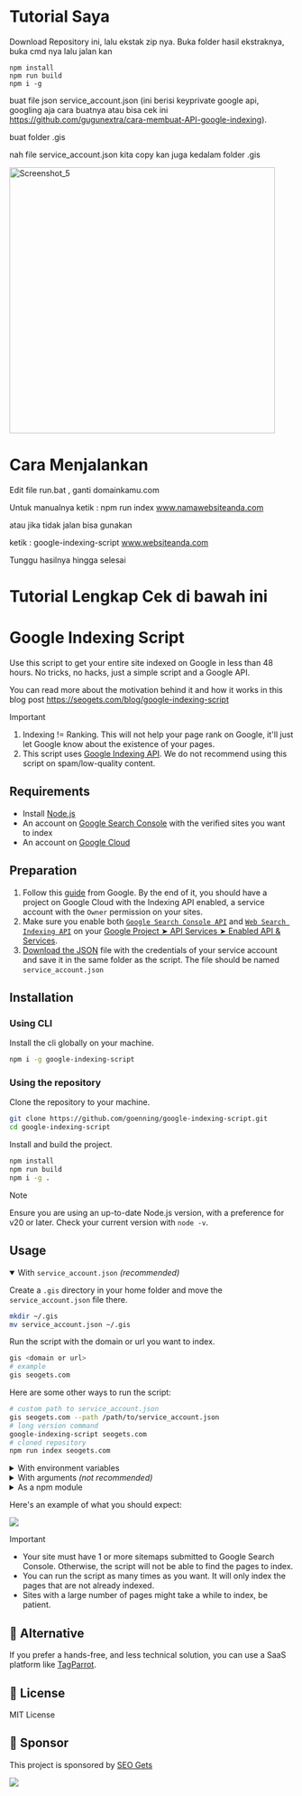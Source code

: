 #  Tutorial Saya
Download Repository ini, lalu ekstak zip nya. Buka folder hasil ekstraknya, buka cmd nya lalu jalan kan 
```
npm install
npm run build
npm i -g
```

buat file json service_account.json (ini berisi keyprivate google api, googling aja cara buatnya atau bisa cek ini https://github.com/gugunextra/cara-membuat-API-google-indexing).

buat folder .gis

nah file service_account.json kita copy kan juga kedalam folder .gis

<img width="471" alt="Screenshot_5" src="https://github.com/gugunextra/google-indexing-script/assets/73726019/fe9baf09-5544-478d-977b-ae3dafbacbb6">


# Cara Menjalankan

Edit file run.bat , ganti domainkamu.com

Untuk manualnya ketik : npm run index www.namawebsiteanda.com 

atau jika tidak jalan bisa gunakan 

ketik : google-indexing-script www.websiteanda.com



Tunggu hasilnya hingga selesai

Tutorial Lengkap Cek di bawah ini
===============================================

# Google Indexing Script

Use this script to get your entire site indexed on Google in less than 48 hours. No tricks, no hacks, just a simple script and a Google API.

You can read more about the motivation behind it and how it works in this blog post https://seogets.com/blog/google-indexing-script

> [!IMPORTANT]  
> 1. Indexing != Ranking. This will not help your page rank on Google, it'll just let Google know about the existence of your pages.
> 2. This script uses [Google Indexing API](https://developers.google.com/search/apis/indexing-api/v3/quickstart). We do not recommend using this script on spam/low-quality content.

## Requirements

- Install [Node.js](https://nodejs.org/en/download)
- An account on [Google Search Console](https://search.google.com/search-console/about) with the verified sites you want to index
- An account on [Google Cloud](https://console.cloud.google.com/)

## Preparation

1. Follow this [guide](https://developers.google.com/search/apis/indexing-api/v3/prereqs) from Google. By the end of it, you should have a project on Google Cloud with the Indexing API enabled, a service account with the `Owner` permission on your sites.
2. Make sure you enable both [`Google Search Console API`](https://console.cloud.google.com/apis/api/searchconsole.googleapis.com) and [`Web Search Indexing API`](https://console.cloud.google.com/apis/api/indexing.googleapis.com) on your [Google Project ➤ API Services ➤ Enabled API & Services](https://console.cloud.google.com/apis/dashboard).
3. [Download the JSON](https://github.com/goenning/google-indexing-script/issues/2) file with the credentials of your service account and save it in the same folder as the script. The file should be named `service_account.json`

## Installation

### Using CLI

Install the cli globally on your machine.

```bash
npm i -g google-indexing-script
```

### Using the repository

Clone the repository to your machine.

```bash
git clone https://github.com/goenning/google-indexing-script.git
cd google-indexing-script
```

Install and build the project.

```bash
npm install
npm run build
npm i -g .
```

> [!NOTE]
> Ensure you are using an up-to-date Node.js version, with a preference for v20 or later. Check your current version with `node -v`.

## Usage

<details open>
<summary>With <code>service_account.json</code> <i>(recommended)</i></summary>

Create a `.gis` directory in your home folder and move the `service_account.json` file there.

```bash
mkdir ~/.gis
mv service_account.json ~/.gis
```

Run the script with the domain or url you want to index.

```bash
gis <domain or url>
# example
gis seogets.com
```

Here are some other ways to run the script:

```bash
# custom path to service_account.json
gis seogets.com --path /path/to/service_account.json
# long version command
google-indexing-script seogets.com
# cloned repository
npm run index seogets.com
```
</details>

<details>
<summary>With environment variables</summary>

Open `service_account.json` and copy the `client_email` and `private_key` values.

Run the script with the domain or url you want to index.

```bash
GIS_CLIENT_EMAIL=your-client-email GIS_PRIVATE_KEY=your-private-key gis seogets.com
```
</details>

<details>
<summary>With arguments <i>(not recommended)</i></summary>

Open `service_account.json` and copy the `client_email` and `private_key` values.

Once you have the values, run the script with the domain or url you want to index, the client email and the private key.

```bash
gis seogets.com --client-email your-client-email --private-key your-private-key
```
</details>

<details>
<summary>As a npm module</summary>

You can also use the script as a [npm module](https://www.npmjs.com/package/google-indexing-script) in your own project.

```bash
npm i google-indexing-script
```

```javascript
import { index } from 'google-indexing-script'
import serviceAccount from './service_account.json'

index('seogets.com', {
  client_email: serviceAccount.client_email,
  private_key: serviceAccount.private_key
})
  .then(console.log)
  .catch(console.error)
```

Read the [API documentation](https://paka.dev/npm/google-indexing-script) for more details.
</details>

Here's an example of what you should expect:

![](./output.png)

> [!IMPORTANT]
> - Your site must have 1 or more sitemaps submitted to Google Search Console. Otherwise, the script will not be able to find the pages to index.
> - You can run the script as many times as you want. It will only index the pages that are not already indexed.
> - Sites with a large number of pages might take a while to index, be patient.

## 🔀 Alternative

If you prefer a hands-free, and less technical solution, you can use a SaaS platform like [TagParrot](https://tagparrot.com/?via=goenning).

## 📄 License

MIT License

## 💖 Sponsor

This project is sponsored by [SEO Gets](https://seogets.com)

![](https://seogets.com/og.png)
